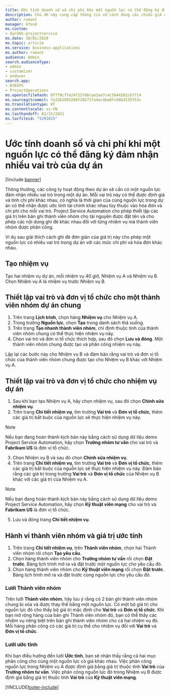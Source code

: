 ```yaml
---
title: Ước tính doanh số và chi phí khi một nguồn lực có thể đăng ký đảm nhận nhiều vai trò của dự án
description: Chủ đề này cung cấp thông tin về cách dùng các chiều giá cả để hỗ trợ ước tính giá và chi phí đối với một nguồn lực đảm nhận nhiều vai trò của dự án.
author: rumant
manager: kfend
ms.custom:
- dyn365-projectservice
ms.date: 10/01/2020
ms.topic: article
ms.service: business-applications
ms.author: rumant
audience: Admin
search.audienceType:
- admin
- customizer
- enduser
search.app:
- D365PS
- ProjectOperations
ms.openlocfilehash: 0f779cf7e247157d6cae2ae7c4c5644201cb7714
ms.sourcegitcommit: fa32b1893286f20271fa4ec4be8fc68bd135f53c
ms.translationtype: HT
ms.contentlocale: vi-VN
ms.lasthandoff: 02/15/2021
ms.locfileid: "5291015"
---
```

# <a name="estimate-project-sales-and-costs-when-a-bookable-resource-fills-multiple-roles-for-a-project"></a>Ước tính doanh số và chi phí khi một nguồn lực có thể đăng ký đảm nhận nhiều vai trò của dự án 

[!include [banner](../includes/psa-now-project-operations.md)]

Thông thường, các công ty hoạt động theo dự án sẽ cần có một nguồn lực đảm nhận nhiều vai trò trong một dự án. Mỗi vai trò này có thể được định giá và tính chi phí khác nhau, có nghĩa là thời gian của cùng nguồn lực trong dự án có thể nhận được ước tính tài chính khác nhau tùy thuộc vào hóa đơn và chi phí cho mỗi vai trò. Project Service Automation cho phép thiết lập các giá trị trên bản ghi thành viên nhóm cho tài nguyên được đặt tên và cho phép các nội dung ghi đè khác nhau đối với từng nhiệm vụ mà thành viên nhóm được phân công.

Ví dụ sau giải thích cách ghi đè đơn giản của giá trị này cho phép một nguồn lực có nhiều vai trò trong dự án với các mức chi phí và hóa đơn khác nhau.

## <a name="create-tasks"></a>Tạo nhiệm vụ
Tạo hai nhiệm vụ dự án, mỗi nhiệm vụ 40 giờ, Nhiệm vụ A và Nhiệm vụ B. Chọn Nhiệm vụ A là nhiệm vụ trước Nhiệm vụ B.

## <a name="set-up-role-and-organization-unit-for-a-generic-project-team-member"></a>Thiết lập vai trò và đơn vị tổ chức cho một thành viên nhóm dự án chung

1. Trên trang **Lịch trình**, chọn hàng **Nhiệm vụ** cho Nhiệm vụ A. 
2. Trong trường **Nguồn lực**, chọn **Tạo** trong danh sách thả xuống.
3. Trên trang **Tạo nhanh thành viên nhóm**, chỉ định thuộc tính của thành viên nhóm chung có thể thực hiện nhiệm vụ này.
4. Chọn vai trò và đơn vị tổ chức thích hợp, sau đó chọn **Lưu và đóng**. Một thành viên nhóm chung được tạo và phân công nhiệm vụ này. 

Lặp lại các bước này cho Nhiệm vụ B và đảm bảo rằng vai trò và đơn vị tổ chức của thành viên nhóm chung được tạo cho Nhiệm vụ B khác với Nhiệm vụ A. 

## <a name="set-up-role-and-organization-unit-for-a-project-task"></a>Thiết lập vai trò và đơn vị tổ chức cho nhiệm vụ dự án

1. Sau khi bạn tạo Nhiệm vụ A, hãy chọn nhiệm vụ, sau đó chọn **Chỉnh sửa nhiệm vụ**.
2. Trên trang **Chi tiết nhiệm vụ**, tìm trường **Vai trò** và **Đơn vị tổ chức**, thêm các giá trị bắt buộc của nguồn lực sẽ thực hiện nhiệm vụ này. 

  > [!NOTE]
  > Nếu bạn đang hoàn thành kịch bản này bằng cách sử dụng dữ liệu demo Project Service Automation, hãy chọn **Trưởng nhóm tư vấn** cho vai trò và **Fabrikam US** là đơn vị tổ chức.

3. Chọn Nhiệm vụ B và sau đó chọn **Chỉnh sửa nhiệm vụ**.
4. Trên trang **Chi tiết nhiệm vụ**, tìm trường **Vai trò** và **Đơn vị tổ chức**, thêm các giá trị bắt buộc của nguồn lực sẽ thực hiện nhiệm vụ này. Đảm bảo rằng các giá trị trong trường **Vai trò** và **Đơn vị tổ chức** của Nhiệm vụ B khác với các giá trị của Nhiệm vụ A. 

  > [!NOTE]
  > Nếu bạn đang hoàn thành kịch bản này bằng cách sử dụng dữ liệu demo Project Service Automation, hãy chọn **Kỹ thuật viên mạng** cho vai trò và **Fabrikam US** là đơn vị tổ chức.

5. Lưu và đóng trang **Chi tiết nhiệm vụ**. 

## <a name="team-member-and-estimates-behavior"></a>Hành vi thành viên nhóm và giá trị ước tính 

1. Trên trang **Chi tiết nhiệm vụ**, trên **Thành viên nhóm**, chọn hai Thành viên nhóm rồi chọn **Tạo yêu cầu**. 
2. Chọn hàng thành viên nhóm cho **Trưởng nhóm tư vấn** rồi chọn **Đặt trước**. Bảng lịch trình mở ra và đặt trước một nguồn lực cho yêu cầu đó.
3. Chọn hàng thành viên nhóm cho **Kỹ thuật viên mạng** rồi chọn **Đặt trước**. Bảng lịch trình mở ra và đặt trước cùng nguồn lực cho yêu cầu đó.

### <a name="team-member-grid"></a>Lưới Thành viên nhóm 
Trên lưới **Thành viên nhóm**, hãy lưu ý rằng có 2 bản ghi thành viên nhóm chung bị xóa và được thay thế bằng một nguồn lực. Có một bộ giá trị cho nguồn lực đó cho thấy bộ giá trị mặc định cho **Vai trò** và **Đơn vị tổ chức**.
Khi bạn mở rộng hàng của bản ghi Thành viên nhóm đó, bạn có thể thấy các nhiệm vụ riêng biệt trên bản ghi thành viên nhóm cho cả hai nhiệm vụ đó. Mỗi hàng phân công có các giá trị cụ thể cho nhiệm vụ đối với **Vai trò** và **Đơn vị tổ chức**. 

### <a name="estimates-grid"></a>Lưới ước tính 
Khi bạn điều hướng đến lưới **Ước tính**, bạn sẽ nhận thấy rằng cả hai mục phân công cho cùng một nguồn lực có giá khác nhau.
Việc phân công nguồn lực trong Nhiệm vụ A được định giá bằng giá trị thuộc tính **Vai trò** của **Trưởng nhóm tư vấn**. Việc phân công nguồn lực đó trong Nhiệm vụ B được định giá bằng giá trị thuộc tính **Vai trò** của **Kỹ thuật viên mạng**.



[!INCLUDE[footer-include](../includes/footer-banner.md)]